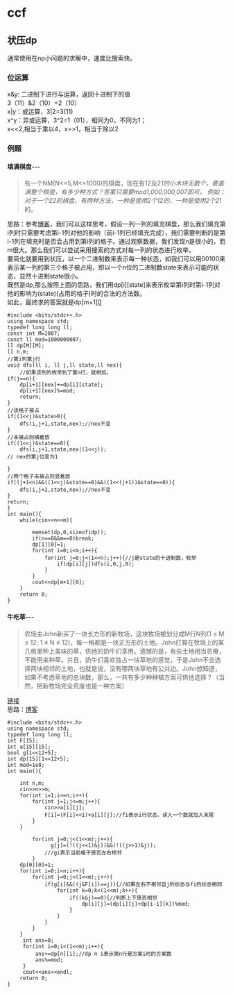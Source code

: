 # ccf
## 状压dp
通常使用在np小问题的求解中，速度比搜索快。
### 位运算
x&y: 二进制下进行与运算，返回十进制下的值    
3（11）&2（10）=2（10）     
x|y：或运算，3|2=3(11)     
x^y：异或运算，3^2=1（01），相同为0，不同为1；    
x<<2,相当于乘以4，x>>1，相当于除以2     

### 例题
#### 填满棋盘---
>有一个NM(N<=5,M<=1000)的棋盘，现在有12及2*1的小木块无数个，要盖满整个棋盘，有多少种方式？答案只需要mod1,000,000,007即可。
例如：对于一个22的棋盘，有两种方法，一种是使用2个12的，一种是使用2个2*1的。   

思路：参考[博客](https://blog.nowcoder.net/n/fcc30eadb2b44395862194814e819315?from=nowcoder_improve)，我们可以这样思考，假设一列一列的填充棋盘，那么我们填充第i列时只需要考虑第i-1列对他的影响（前i-1列已经填充完成），我们需要判断的是第i-1列在填充时是否会占用到第i列的格子。通过观察数据，我们发现n是很小的，而m很大。那么我们可以尝试采用搜索的方式对每一列的状态进行枚举。    
要简化就要用到状压，以一个二进制数来表示每一种状态，如我们可以用00100来表示某一列的第三个格子被占用，即以一个n位的二进制数state来表示可能的状态，显然十进制state很小。   
既然是dp,那么按照上面的思路，我们用dp[i][state]来表示枚举第i列时第i-1列对他的影响为(state)(占用的格子)时的合法的方法数。    
如此，最终求的答案就是dp[m+1][0](m列未占用格子)
````
#include <bits/stdc++.h>
using namespace std;
typedef long long ll;
const int M=2007;
const ll mod=1000000007;
ll dp[M][M];
ll n,m;
//第i列第j行
void dfs(ll i, ll j,ll state,ll nex){
    //如果该列的枚举到了第n行，就相加。
if(j==n){
    dp[i+1][nex]+=dp[i][state];
    dp[i+1][nex]%=mod;
    return;
}
//该格子被占
if((1<<j)&state>0){
    dfs(i,j+1,state,nex);//nex不变
}
//未被占则横着放
if((1<<j)&state==0){
    dfs(i,j+1,state,nex|(1<<j));
// nex的第j位变为1

}
//两个格子未被占则竖着放
if((j+1<n)&&((1<<j)&state==0)&&((1<<(j+1))&state==0)){
    dfs(i,j+2,state,nex);//nex不变
}
return;
}
int main(){
    while(cin>>n>>m){

        memset(dp,0,sizeof(dp));
        if(n==0&&m==0)break;
        dp[1][0]=1;
        for(int i=0;i<m;i++){
            for(int j=0;j<(1<<n);j++){//j是state的十进制数，枚举
                if(dp[i][j])dfs(i,0,j,0);
            }
        }
        cout<<dp[m+1][0];
    }
    return 0;
}
````
#### 牛吃草---
>农场主John新买了一块长方形的新牧场，这块牧场被划分成M行N列(1 ≤ M ≤ 12; 1 ≤ N ≤ 12)，每一格都是一块正方形的土地。John打算在牧场上的某几格里种上美味的草，供他的奶牛们享用。遗憾的是，有些土地相当贫瘠，不能用来种草。并且，奶牛们喜欢独占一块草地的感觉，于是John不会选择两块相邻的土地，也就是说，没有哪两块草地有公共边。John想知道，如果不考虑草地的总块数，那么，一共有多少种种植方案可供他选择？（当然，把新牧场完全荒废也是一种方案）



[链接](https://www.luogu.com.cn/problem/P1879)    
思路：[博客](https://blog.csdn.net/Erin_jwx/article/details/108036198)

```
#include <bits/stdc++.h>
using namespace std;
typedef long long ll;
int F[15];
int a[15][15];
bool g[1<<12+5];
int dp[15][1<<12+5];
int mod=1e8;
int main(){

    int n,m;
    cin>>n>>m;
    for(int i=1;i<=n;i++){
        for(int j=1;j<=m;j++){
            cin>>a[i][j];
            F[i]=(F[i]<<1)+a[i][j];//fi表示i行状态，读入一个数就加入末尾
        }
    }
    
        for(int j=0;j<(1<<m);j++){
              g[j]=(!((j<<1)&j))&&(!((j>>1)&j));
            ///gi表示当前格子是否左右相邻
        }
    dp[0][0]=1;
    for(int i=0;i<n;i++){
        for(int j=0;j<(1<<m);j++){
            if(g[i]&&((j&F[i])==j)){//如果左右不相邻且j的状态与fi的状态相同
                for(int k=0;k<(1<<m);k++){
                    if((k&j)==0){//判断上下是否相邻
                        dp[i][j]=(dp[i][j]+dp[i-1][k])%mod;
                    }
                }
            }
        }
    }
     int ans=0;
     for(int i=0;i<(1<<m);i++){
         ans+=dp[n][i];//dp n i表示第n行是方案i时的方案数
         ans%=mod;
     }
     cout<<ans<<endl;
    return 0;
}
```
